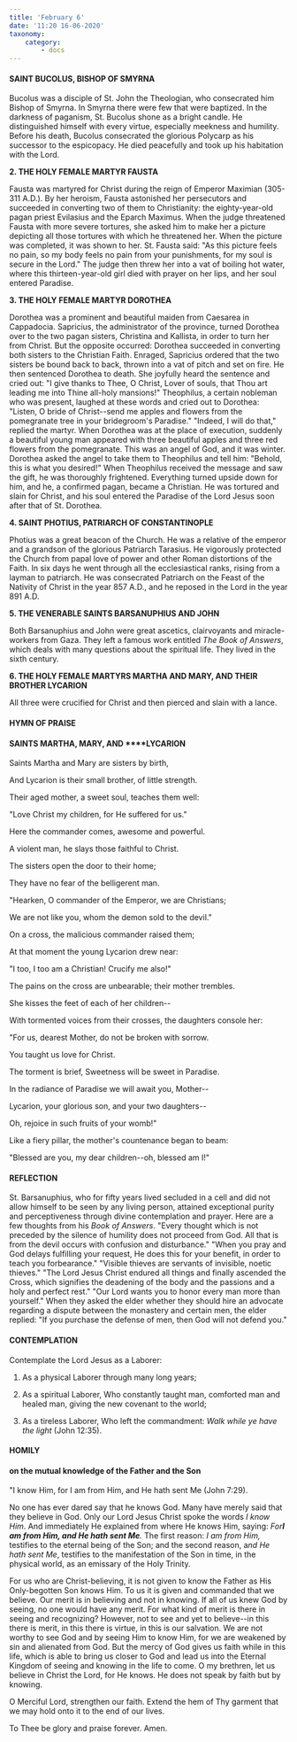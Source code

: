 ```yaml
---
title: 'February 6'
date: '11:20 16-06-2020'
taxonomy:
    category:
        - docs
---
```


#### SAINT BUCOLUS, BISHOP OF SMYRNA

Bucolus was a disciple of St. John the Theologian, who consecrated him Bishop of Smyrna. In Smyrna there were few that were baptized. In the darkness of paganism, St. Bucolus shone as a bright candle. He distinguished himself with every virtue, especially meekness and humility. Before his death, Bucolus consecrated the glorious Polycarp as his successor to the espicopacy. He died peacefully and took up his habitation with the Lord.

 **2. THE HOLY FEMALE MARTYR FAUSTA**

Fausta was martyred for Christ during the reign of Emperor Maximian (305-311 A.D.). By her heroism, Fausta astonished her persecutors and succeeded in converting two of them to Christianity: the eighty-year-old pagan priest Evilasius and the Eparch Maximus. When the judge threatened Fausta with more severe tortures, she asked him to make her a picture depicting all those tortures with which he threatened her. When the picture was completed, it was shown to her. St. Fausta said: "As this picture feels no pain, so my body feels no pain from your punishments, for my soul is secure in the Lord." The judge then threw her into a vat of boiling hot water, where this thirteen-year-old girl died with prayer on her lips, and her soul entered Paradise.

 **3. THE HOLY FEMALE MARTYR DOROTHEA**

Dorothea was a prominent and beautiful maiden from Caesarea in Cappadocia. Sapricius, the administrator of the province, turned Dorothea over to the two pagan sisters, Christina and Kallista, in order to turn her from Christ. But the opposite occurred: Dorothea succeeded in converting both sisters to the Christian Faith. Enraged, Sapricius ordered that the two sisters be bound back to back, thrown into a vat of pitch and set on fire. He then sentenced Dorothea to death. She joyfully heard the sentence and cried out: "I give thanks to Thee, O Christ, Lover of souls, that Thou art leading me into Thine all-holy mansions!" Theophilus, a certain nobleman who was present, laughed at these words and cried out to Dorothea: "Listen, O bride of Christ--send me apples and flowers from the pomegranate tree in your bridegroom's Paradise." "Indeed, I will do that," replied the martyr. When Dorothea was at the place of execution, suddenly a beautiful young man appeared with three beautiful apples and three red flowers from the pomegranate. This was an angel of God, and it was winter. Dorothea asked the angel to take them to Theophilus and tell him: "Behold, this is what you desired!" When Theophilus received the message and saw the gift, he was thoroughly frightened. Everything turned upside down for him, and he, a confirmed pagan, became a Christian. He was tortured and slain for Christ, and his soul entered the Paradise of the Lord Jesus soon after that of St. Dorothea.

 **4. SAINT PHOTIUS, PATRIARCH OF CONSTANTINOPLE**

Photius was a great beacon of the Church. He was a relative of the emperor and a grandson of the glorious Patriarch Tarasius. He vigorously protected the Church from papal love of power and other Roman distortions of the Faith. In six days he went through all the ecclesiastical ranks, rising from a layman to patriarch. He was consecrated Patriarch on the Feast of the Nativity of Christ in the year 857 A.D., and he reposed in the Lord in the year 891 A.D. 

 **5. THE VENERABLE SAINTS BARSANUPHIUS AND JOHN**

Both Barsanuphius and John were great ascetics, clairvoyants and miracle-workers from Gaza. They left a famous work entitled *The Book of Answers*, which deals with many questions about the spiritual life. They lived in the sixth century.

 **6. THE HOLY FEMALE MARTYRS MARTHA AND MARY, AND THEIR BROTHER LYCARION**

All three were crucified for Christ and then pierced and slain with a lance.



#### HYMN OF PRAISE

#### SAINTS MARTHA, MARY, AND ****LYCARION

Saints Martha and Mary are sisters by birth,

And Lycarion is their small brother, of little strength.

Their aged mother, a sweet soul, teaches them well:

"Love Christ my children, for He suffered for us."

Here the commander comes, awesome and powerful.

A violent man, he slays those faithful to Christ.

The sisters open the door to their home;

They have no fear of the belligerent man.

"Hearken, O commander of the Emperor, we are Christians;

We are not like you, whom the demon sold to the devil."

On a cross, the malicious commander raised them;

At that moment the young Lycarion drew near:

"I too, I too am a Christian! Crucify me also!"

The pains on the cross are unbearable; their mother trembles.

She kisses the feet of each of her children--

With tormented voices from their crosses, the daughters console her:

"For us, dearest Mother, do not be broken with sorrow.

You taught us love for Christ.

The torment is brief, Sweetness will be sweet in Paradise.

In the radiance of Paradise we will await you, Mother--

Lycarion, your glorious son, and your two daughters--

Oh, rejoice in such fruits of your womb!"

Like a fiery pillar, the mother's countenance began to beam:

"Blessed are you, my dear children--oh, blessed am I!"

#### REFLECTION

St. Barsanuphius, who for fifty years lived secluded in a cell and did not allow himself to be seen by any living person, attained exceptional purity and perceptiveness through divine contemplation and prayer. Here are a few thoughts from his *Book of Answers*. "Every thought which is not preceded by the silence of humility does not proceed from God. All that is from the devil occurs with confusion and disturbance." "When you pray and God delays fulfilling your request, He does this for your benefit, in order to teach you forbearance." "Visible thieves are servants of invisible, noetic thieves." "The Lord Jesus Christ endured all things and finally ascended the Cross, which signifies the deadening of the body and the passions and a holy and perfect rest." "Our Lord wants you to honor every man more than yourself." When they asked the elder whether they should hire an advocate regarding a dispute between the monastery and certain men, the elder replied: "If you purchase the defense of men, then God will not defend you."

#### CONTEMPLATION

Contemplate the Lord Jesus as a Laborer:

1.  As a physical Laborer through many long years;

1.  As a spiritual Laborer, Who constantly taught man, comforted man and healed man, giving the new covenant to the world;

1.  As a tireless Laborer, Who left the commandment: *Walk while ye have the light* (John 12:35).



#### HOMILY

#### on the mutual knowledge of the Father and the Son

"I know Him, for I am from Him, and He hath sent Me (John 7:29).

 No one has ever dared say that he knows God. Many have merely said that they believe in God. Only our Lord Jesus Christ spoke the words *I know Him*. And immediately He explained from where He knows Him, saying: *For**I am from Him, and He hath sent Me**.* The first reason: *I am from Him,* testifies to the eternal being of the Son; and the second reason, a*nd He hath sent Me*, testifies to the manifestation of the Son in time, in the physical world, as an emissary of the Holy Trinity.

For us who are Christ-believing, it is not given to know the Father as His Only-begotten Son knows Him. To us it is given and commanded that we believe. Our merit is in believing and not in knowing. If all of us knew God by seeing, no one would have any merit. For what kind of merit is there in seeing and recognizing? However, not to see and yet to believe--in this there is merit, in this there is virtue, in this is our salvation. We are not worthy to see God and by seeing Him to know Him, for we are weakened by sin and alienated from God. But the mercy of God gives us faith while in this life, which is able to bring us closer to God and lead us into the Eternal Kingdom of seeing and knowing in the life to come. O my brethren, let us believe in Christ the Lord, for He knows. He does not speak by faith but by knowing.

O Merciful Lord, strengthen our faith. Extend the hem of Thy garment that we may hold onto it to the end of our lives.

To Thee be glory and praise forever. Amen.

 
